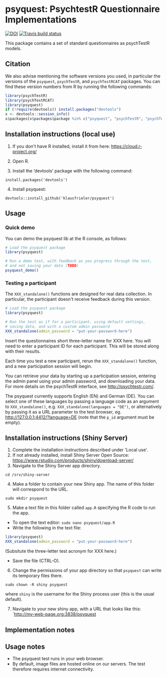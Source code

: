 # psyquest: PsychtestR Questionnaire Implementations

[![DOI](https://zenodo.org/badge/DOI/10.5281/zenodo.1415363.svg)](https://doi.org/10.5281/zenodo.1415363)
[![Travis build status](https://travis-ci.org/fmhoeger/psyquest.svg?branch=master)](https://travis-ci.org/fmhoeger/psyquest)


This package contains a set of standard questionnaires as psychTestR models.


## Citation

We also advise mentioning the software versions you used,
in particular the versions of the `psyquest`, `psychTestR`, and `psychTestRCAT` packages.
You can find these version numbers from R by running the following commands:

``` r
library(psychTestR)
library(psychTestRCAT)
library(psyquest)
if (!require(devtools)) install.packages("devtools")
x <- devtools::session_info()
x$packages[x$packages$package %in% c("psyquest", "psychTestR", "psychTestRCAT"), ]
```

## Installation instructions (local use)

1. If you don't have R installed, install it from here: https://cloud.r-project.org/

2. Open R.

3. Install the ‘devtools’ package with the following command:

`install.packages('devtools')`

4. Install psyquest:

`devtools::install_github('klausfrieler/psyquest')`

## Usage

### Quick demo 

You can demo the psyquest lib at the R console, as follows:

``` r
# Load the psyquest package
library(psyquest)

# Run a demo test, with feedback as you progress through the test,
# and not saving your data (TODO)
psyquest_demo()
```

### Testing a participant

The `XXX_standalone()` functions are  designed for real data collection.
In particular, the participant doesn't receive feedback during this version.

``` r
# Load the psyquest package
library(psyquest)

# Run the test as if for a participant, using default settings,
# saving data, and with a custom admin password
XXX_standalone(admin_password = "put-your-password-here")
```
Insert the questionnaires short three-letter name for XXX here. 
You will need to enter a participant ID for each participant.
This will be stored along with their results.

Each time you test a new participant,
rerun the `XXX_standalone()` function,
and a new participation session will begin.

You can retrieve your data by starting up a participation session,
entering the admin panel using your admin password,
and downloading your data.
For more details on the psychTestR interface, 
see http://psychtestr.com/.

The psyquest currently supports English (EN) and German (DE).
You can select one of these languages by passing a language code as 
an argument to `XXX_standalone()`, e.g. `XXX_standalone(languages = "DE")`,
or alternatively by passing it as a URL parameter to the test browser,
eg. http://127.0.0.1:4412/?language=DE (note that the `p_id` argument must be empty).

## Installation instructions (Shiny Server)

1. Complete the installation instructions described under 'Local use'.
2. If not already installed, install Shiny Server Open Source:
https://www.rstudio.com/products/shiny/download-server/
3. Navigate to the Shiny Server app directory.

`cd /srv/shiny-server`

4. Make a folder to contain your new Shiny app.
The name of this folder will correspond to the URL.

`sudo mkdir psyquest`

5. Make a text file in this folder called `app.R`
specifying the R code to run the app.

- To open the text editor: `sudo nano psyquest/app.R`
- Write the following in the text file:

``` r
library(psyquest)
XXX_standalone(admin_password = "put-your-password-here")
```
(Subsitute the three-letter test acronym for XXX here.)
- Save the file (CTRL-O).

6. Change the permissions of your app directory so that `psyquest`
can write its temporary files there.

`sudo chown -R shiny psyquest`

where `shiny` is the username for the Shiny process user
(this is the usual default).

7. Navigate to your new shiny app, with a URL that looks like this:
`http://my-web-page.org:3838/psyquest

## Implementation notes


## Usage notes

- The psyquest test runs in your web browser.
- By default, image files are hosted online on our servers.
The test therefore requires internet connectivity.
